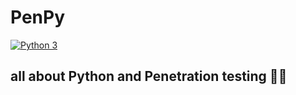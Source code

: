 
# PenPy
[![Python 3](https://img.shields.io/badge/python-3-blue.svg)](https://www.python.org/downloads/)

all about Python and Penetration testing 🐍🔐
-